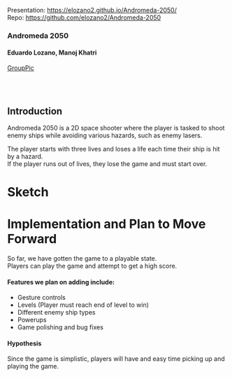 Presentation: https://elozano2.github.io/Andromeda-2050/  
Repo: https://github.com/elozano2/Andromeda-2050

### Andromeda 2050
#### Eduardo Lozano, Manoj Khatri  
[GroupPic](https://github.com/elozano2/Andromeda-2050)  

<br/><br/>  

Introduction
---

Andromeda 2050 is a 2D space shooter where the player is tasked to shoot  
enemy ships while avoiding various hazards, such as enemy lasers.  

The player starts with three lives and loses a life each time their ship is hit by a hazard.  
If the player runs out of lives, they lose the game and must start over.  

Sketch
===  

Implementation and Plan to Move Forward
===  
So far, we have gotten the game to a playable state.  
Players can play the game and attempt to get a high score.  

#### Features we plan on adding include:  
* Gesture controls  
* Levels (Player must reach end of level to win)
* Different enemy ship types
* Powerups
* Game polishing and bug fixes  

#### Hypothesis  
Since the game is simplistic, players will have and easy time picking up and playing the game.
